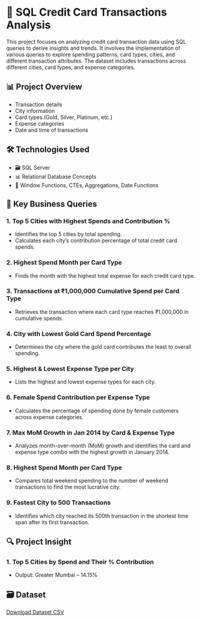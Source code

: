 # 🧮 SQL Credit Card Transactions Analysis
This project focuses on analyzing credit card transaction data using SQL queries to derive insights and trends. It involves the implementation of various queries to explore spending patterns, card types, cities, and different transaction attributes. The dataset includes transactions across different cities, card types, and expense categories.

## 📊 Project Overview
- Transaction details
- City information
- Card types (Gold, Silver, Platinum, etc.)
- Expense categories
- Date and time of transactions

## 🛠️ Technologies Used
- 🗃️ SQL Server
- 📊 Relational Database Concepts
- 📝 Window Functions, CTEs, Aggregations, Date Functions

## 🧾 Key Business Queries
### 1. Top 5 Cities with Highest Spends and Contribution %
 - Identifies the top 5 cities by total spending.
 - Calculates each city’s contribution percentage of total credit card spends.
### 2. Highest Spend Month per Card Type
 - Finds the month with the highest total expense for each credit card type.
### 3. Transactions at ₹1,000,000 Cumulative Spend per Card Type
 - Retrieves the transaction where each card type reaches ₹1,000,000 in cumulative spends.
### 4. City with Lowest Gold Card Spend Percentage
 - Determines the city where the gold card contributes the least to overall spending.
### 5. Highest & Lowest Expense Type per City
 - Lists the highest and lowest expense types for each city.
### 6. Female Spend Contribution per Expense Type
 - Calculates the percentage of spending done by female customers across expense categories.
### 7. Max MoM Growth in Jan 2014 by Card & Expense Type
 - Analyzes month-over-month (MoM) growth and identifies the card and expense type combo with the highest growth in January 2014.
### 8. Highest Spend Month per Card Type
 - Compares total weekend spending to the number of weekend transactions to find the most lucrative city.
### 9. Fastest City to 500 Transactions
 - Identifies which city reached its 500th transaction in the shortest time span after its first transaction.
   
## 🔍 Project Insight
### 1. Top 5 Cities by Spend and Their % Contribution
   - Output: Greater Mumbai – 14.15%

## 🗃️ Dataset
[Download Dataset CSV](https://github.com/subhra8888/SQL-Data-Analysis-on-Credit-Card-Transactions/blob/main/credit_card_transcations.csv)

